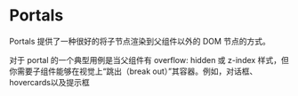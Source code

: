 # Portals
Portals 提供了一种很好的将子节点渲染到父组件以外的 DOM 节点的方式。


对于 portal 的一个典型用例是当父组件有 overflow: hidden 或 z-index 样式，但你需要子组件能够在视觉上“跳出（break out）”其容器。例如，对话框、hovercards以及提示框
